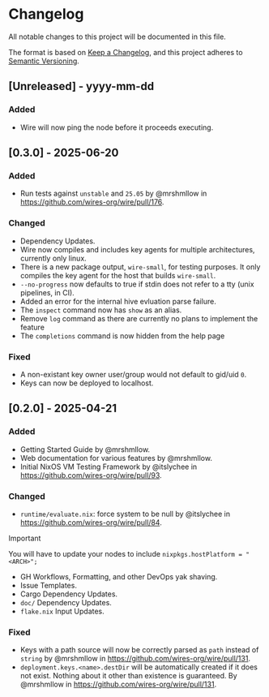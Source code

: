 # Changelog

All notable changes to this project will be documented in this file.

The format is based on [Keep a Changelog](https://keepachangelog.com/en/1.1.0/),
and this project adheres to [Semantic Versioning](https://semver.org/spec/v2.0.0.html).

## [Unreleased] - yyyy-mm-dd

### Added

- Wire will now ping the node before it proceeds executing.

## [0.3.0] - 2025-06-20

### Added

- Run tests against `unstable` and `25.05` by @mrshmllow in https://github.com/wires-org/wire/pull/176.

### Changed

- Dependency Updates.
- Wire now compiles and includes key agents for multiple architectures, currently only linux.
- There is a new package output, `wire-small`, for testing purposes.
  It only compiles the key agent for the host that builds `wire-small`.
- `--no-progress` now defaults to true if stdin does not refer to a tty (unix pipelines, in CI).
- Added an error for the internal hive evluation parse failure.
- The `inspect` command now has `show` as an alias.
- Remove `log` command as there are currently no plans to implement the feature
- The `completions` command is now hidden from the help page

### Fixed

- A non-existant key owner user/group would not default to gid/uid `0`.
- Keys can now be deployed to localhost.

## [0.2.0] - 2025-04-21

### Added

- Getting Started Guide by @mrshmllow.
- Web documentation for various features by @mrshmllow.
- Initial NixOS VM Testing Framework by @itslychee in https://github.com/wires-org/wire/pull/93.

### Changed

- `runtime/evaluate.nix`: force system to be null by @itslychee in https://github.com/wires-org/wire/pull/84.

> [!IMPORTANT]  
> You will have to update your nodes to include `nixpkgs.hostPlatform = "<ARCH>";`

- GH Workflows, Formatting, and other DevOps yak shaving.
- Issue Templates.
- Cargo Dependency Updates.
- `doc/` Dependency Updates.
- `flake.nix` Input Updates.

### Fixed

- Keys with a path source will now be correctly parsed as `path` instead
  of `string` by @mrshmllow in https://github.com/wires-org/wire/pull/131.
- `deployment.keys.<name>.destDir` will be automatically created if it
  does not exist. Nothing about it other than existence is guaranteed. By
  @mrshmllow in https://github.com/wires-org/wire/pull/131.
